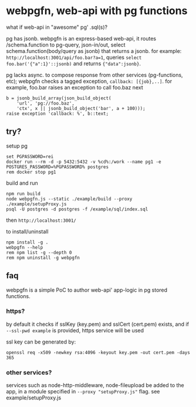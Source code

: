 # webpgfn, web-api with pg functions

what if web-api in "awesome" pg' .sql(s)?

pg has jsonb.
webpgfn is an express-based web-api,
it routes /schema.function to pg-query, json-in/out,
select schema.function(body/query as jsonb)
that returns a jsonb.
for example: `http://localhost:3001/api/foo.bar?a=1`,
queries `select foo.bar('{"a":1}'::jsonb)`
and returns `{"data":jsonb}`.


pg lacks async.
to compose response from other services (pg-functions, etc);
webpgfn checks a tagged exception, `callback: [{job},..]`.
for example, foo.bar raises an exception to call foo.baz next
```
b = jsonb_build_array(json_build_object(
    'url', 'pg://foo.baz',
    'ctx', x || jsonb_build_object('bar', a + 100)));
raise exception 'callback: %', b::text;
```

## try?

setup pg
```
set PGPASSWORD=rei
docker run --rm -d -p 5432:5432 -v %cd%:/work --name pg1 -e POSTGRES_PASSWORD=%PGPASSWORD% postgres
rem docker stop pg1
```

build and run
```
npm run build
node webpgfn.js --static ./example/build --proxy ./example/setupProxy.js
psql -U postgres -d postgres -f /example/sql/index.sql
```

then `http://localhost:3001/`

to install/uninstall
```
npm install -g .
webpgfn --help
rem npm list -g --depth 0
rem npm uninstall -g webpgfn
```

## faq

webpgfn is a simple PoC to author web-api' app-logic in pg stored functions.

### https?

by default it checks if sslKey (key.pem) and sslCert (cert.pem) exists,
and if `--ssl-pwd example` is provided, https service will be used

ssl key can be generated by:
```
openssl req -x509 -newkey rsa:4096 -keyout key.pem -out cert.pem -days 365
```

### other services?

services such as node-http-middleware, node-fileupload be added to the app,
in a module specified in `--proxy "setupProxy.js"` flag.
see example/setupProxy.js


